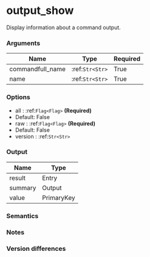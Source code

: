 [//]: # (THE CONTENT BELOW IS GENERATED. DO NOT EDIT.)
# output_show
Display information about a command output.

### Arguments
|Name|Type|Required
|-|-|-
|commandfull_name|:ref:`Str<Str>`|True
|name|:ref:`Str<Str>`|True

### Options
* all : :ref:`Flag<Flag>` **(Required)**
 * Default: False
* raw : :ref:`Flag<Flag>` **(Required)**
 * Default: False
* version : :ref:`Str<Str>`

### Output
|Name|Type
|-|-
|result|Entry
|summary|Output
|value|PrimaryKey

[//]: # (ADD YOUR NOTES BELOW. THESE WILL BE PICKED EVERY TIME THE DOCS ARE REGENERATED. //end)
### Semantics

### Notes

### Version differences